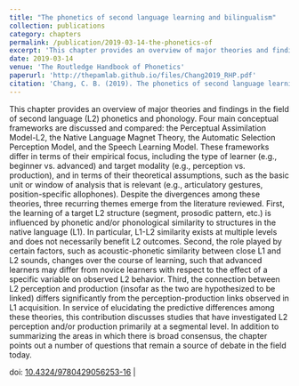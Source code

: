 ```yaml
---
title: "The phonetics of second language learning and bilingualism"
collection: publications
category: chapters
permalink: /publication/2019-03-14-the-phonetics-of
excerpt: 'This chapter provides an overview of major theories and findings in the field of second language (L2) phonetics and...'
date: 2019-03-14
venue: 'The Routledge Handbook of Phonetics'
paperurl: 'http://thepamlab.github.io/files/Chang2019_RHP.pdf'
citation: 'Chang, C. B. (2019). The phonetics of second language learning and bilingualism. In W. F. Katz & P. F. Assmann (Eds.), <i>The Routledge Handbook of Phonetics</i> (pp. 427–447). Abingdon, UK: Routledge.'
---
```


This chapter provides an overview of major theories and findings in the field of second language (L2) phonetics and phonology. Four main conceptual frameworks are discussed and compared: the Perceptual Assimilation Model-L2, the Native Language Magnet Theory, the Automatic Selection Perception Model, and the Speech Learning Model. These frameworks differ in terms of their empirical focus, including the type of learner (e.g., beginner vs. advanced) and target modality (e.g., perception vs. production), and in terms of their theoretical assumptions, such as the basic unit or window of analysis that is relevant (e.g., articulatory gestures, position-specific allophones). Despite the divergences among these theories, three recurring themes emerge from the literature reviewed. First, the learning of a target L2 structure (segment, prosodic pattern, etc.) is influenced by phonetic and/or phonological similarity to structures in the native language (L1). In particular, L1-L2 similarity exists at multiple levels and does not necessarily benefit L2 outcomes. Second, the role played by certain factors, such as acoustic-phonetic similarity between close L1 and L2 sounds, changes over the course of learning, such that advanced learners may differ from novice learners with respect to the effect of a specific variable on observed L2 behavior. Third, the connection between L2 perception and production (insofar as the two are hypothesized to be linked) differs significantly from the perception-production links observed in L1 acquisition. In service of elucidating the predictive differences among these theories, this contribution discusses studies that have investigated L2 perception and/or production primarily at a segmental level. In addition to summarizing the areas in which there is broad consensus, the chapter points out a number of questions that remain a source of debate in the field today.

doi: <a href='http://doi.org/10.4324/9780429056253-16' target="_blank">10.4324/9780429056253-16</a> |
